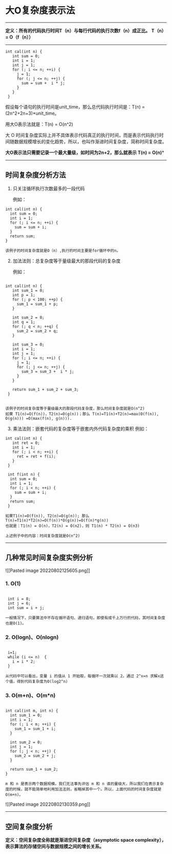 # 大O复杂度表示法
***

**定义：所有的代码执行时间T（n）与每行代码的执行次数f（n）成正比。**
**T（n）= O（f（n））**

***
```
int cal(int n) {
   int sum = 0;
   int i = 1;
   int j = 1;
   for (; i <= n; ++i) {
	 j = 1;
	 for (; j <= n; ++j) {
	   sum = sum +  i * j;
	 }
   }
 }
```

假设每个语句的执行时间是unit_time，那么总代码执行时间是：T(n) = (2n^2+2n+3)*unit_time。

用大O表示法就是：T(n) = O(n^2)

大 O 时间复杂度实际上并不具体表示代码真正的执行时间，而是表示代码执行时间随数据规模增长的变化趋势，所以，也叫作渐进时间复杂度，简称时间复杂度。

**大O表示法只需要记录一个最大量级，如时间为2n+2，那么就表示 T(n) = O(n)***

***
## 时间复杂度分析方法

1. 只关注循环执行次数最多的一段代码

	例如：
 ```
 int cal(int n) {
   int sum = 0;
   int i = 1;
   for (; i <= n; ++i) {
     sum = sum + i;
   }
   return sum;
 }
```
    该例子的时间复杂度就是O（n）,执行的时间主要是for循环中的n。

2. 加法法则：总复杂度等于量级最大的那段代码的复杂度

	例如：
```

int cal(int n) {
   int sum_1 = 0;
   int p = 1;
   for (; p < 100; ++p) {
     sum_1 = sum_1 + p;
   }

   int sum_2 = 0;
   int q = 1;
   for (; q < n; ++q) {
     sum_2 = sum_2 + q;
   }
 
   int sum_3 = 0;
   int i = 1;
   int j = 1;
   for (; i <= n; ++i) {
     j = 1; 
     for (; j <= n; ++j) {
       sum_3 = sum_3 +  i * j;
     }
   }
 
   return sum_1 + sum_2 + sum_3;
 }
 
```
	该例子的时间复杂度等于量级最大的那段代码复杂度，那么时间复杂度就是O(n^2)
	如果 T1(n)=O(f(n))，T2(n)=O(g(n))；那么 T(n)=T1(n)+T2(n)=max(O(f(n)), O(g(n))) =O(max(f(n), g(n))).

3. 乘法法则：嵌套代码的复杂度等于嵌套内外代码复杂度的乘积
    例如：
```
int cal(int n) {
   int ret = 0; 
   int i = 1;
   for (; i < n; ++i) {
     ret = ret + f(i);
   } 
 } 
 
 int f(int n) {
  int sum = 0;
  int i = 1;
  for (; i < n; ++i) {
    sum = sum + i;
  } 
  return sum;
 }
```
	如果T1(n)=O(f(n)), T2(n)=O(g(n)); 那么T(n)=T1(n)*T2(n)=O(f(n))*O(g(n))=O(f(n)*g(n))
	也就是：T1(n) = O(n)，T2(n) = O(n2)，则 T1(n) * T2(n) = O(n3)

	上述例子中的内容：时间复杂度就是O(n^2)
***
## 几种常见时间复杂度实例分析

![[Pasted image 20220802125605.png]]

### 1. O(1)
```

 int i = 8;
 int j = 6;
 int sum = i + j;

```
    一般情况下，只要算法中不存在循环语句、递归语句，即使有成千上万行的代码，其时间复杂度也是Ο(1)。

### 2. O(logn)、O(nlogn)
```

 i=1;
 while (i <= n)  {
   i = i * 2;
 }

```
	从代码中可以看出，变量 i 的值从 1 开始取，每循环一次就乘以 2。通过 2^x=n 求解x这个值，得到代码复杂度为O(log2^n)

### 3. O(m+n)、O(m*n)
```

int cal(int m, int n) {
  int sum_1 = 0;
  int i = 1;
  for (; i < m; ++i) {
    sum_1 = sum_1 + i;
  }

  int sum_2 = 0;
  int j = 1;
  for (; j < n; ++j) {
    sum_2 = sum_2 + j;
  }

  return sum_1 + sum_2;
}

```
	m 和 n 是表示两个数据规模。我们无法事先评估 m 和 n 谁的量级大，所以我们在表示复杂度的时候，就不能简单地利用加法法则，省略掉其中一个。所以，上面代码的时间复杂度就是 O(m+n)。

![[Pasted image 20220802130359.png]]

***
## 空间复杂度分析

**定义：空间复杂度全称就是渐进空间复杂度（asymptotic space complexity），表示算法的存储空间与数据规模之间的增长关系。**
